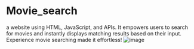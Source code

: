 # Movie_search
a website using HTML, JavaScript, and APIs. It empowers users to search for movies and instantly displays matching results based on their input. Experience movie searching made it effortless!
![image](https://github.com/haitham-abdelrahim/Movie_search/assets/64321294/463bcb50-db2c-4ba2-9f68-325c557e6cc6)

